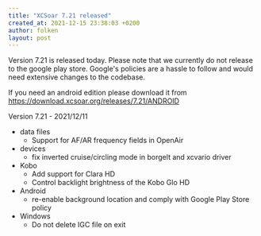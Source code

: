 ```yaml
---
title: "XCSoar 7.21 released"
created_at: 2021-12-15 23:38:03 +0200
author: folken
layout: post
---
```

Version 7.21 is released today. 
Please note that we currently do not release to the google play store. 
Google's policies are a hassle to follow and would need extensive changes to the codebase.

If you need an android edition please download it from https://download.xcsoar.org/releases/7.21/ANDROID

Version 7.21 - 2021/12/11
* data files
  - Support for AF/AR frequency fields in OpenAir
* devices
  - fix inverted cruise/circling mode in borgelt and xcvario driver
* Kobo
  - Add support for Clara HD
  - Control backlight brightness of the Kobo Glo HD
* Android
  - re-enable background location and comply with Google Play Store policy
* Windows
  - Do not delete IGC file on exit
